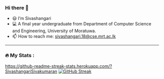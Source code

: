 ### Hi there 👋

- 😃 I’m Sivashangari
- 💻 A final year undergraduate from Department of Computer Science and Engineering, University of Moratuwa.
- 📫 How to reach me: sivashangari.18@cse.mrt.ac.lk

---

### :fire: My Stats :
https://github-readme-streak-stats.herokuapp.com/?SivashangariSivakumaran
[![GitHub Streak](http://github-readme-streak-stats.herokuapp.com?user=your-github-username&theme=dark&background=000000)](https://git.io/streak-stats)
